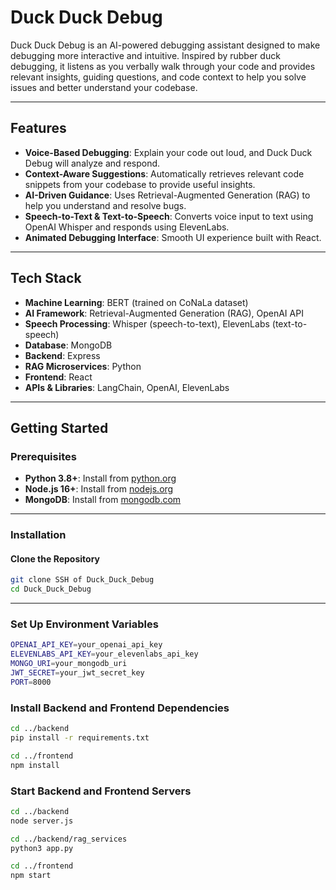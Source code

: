 # Duck Duck Debug

Duck Duck Debug is an AI-powered debugging assistant designed to make debugging more interactive and intuitive. Inspired by rubber duck debugging, it listens as you verbally walk through your code and provides relevant insights, guiding questions, and code context to help you solve issues and better understand your codebase.

---

## Features

- **Voice-Based Debugging**: Explain your code out loud, and Duck Duck Debug will analyze and respond.
- **Context-Aware Suggestions**: Automatically retrieves relevant code snippets from your codebase to provide useful insights.
- **AI-Driven Guidance**: Uses Retrieval-Augmented Generation (RAG) to help you understand and resolve bugs.
- **Speech-to-Text & Text-to-Speech**: Converts voice input to text using OpenAI Whisper and responds using ElevenLabs.
- **Animated Debugging Interface**: Smooth UI experience built with React.

---

## Tech Stack

- **Machine Learning**: BERT (trained on CoNaLa dataset)
- **AI Framework**: Retrieval-Augmented Generation (RAG), OpenAI API
- **Speech Processing**: Whisper (speech-to-text), ElevenLabs (text-to-speech)
- **Database**: MongoDB
- **Backend**: Express
- **RAG Microservices**: Python
- **Frontend**: React
- **APIs & Libraries**: LangChain, OpenAI, ElevenLabs

---

## Getting Started

### Prerequisites

- **Python 3.8+**: Install from [python.org](https://www.python.org/)
- **Node.js 16+**: Install from [nodejs.org](https://nodejs.org/)
- **MongoDB**: Install from [mongodb.com](https://www.mongodb.com/)

---

### Installation

#### Clone the Repository
```bash
git clone SSH of Duck_Duck_Debug
cd Duck_Duck_Debug
```

---

### Set Up Environment Variables
```bash
OPENAI_API_KEY=your_openai_api_key
ELEVENLABS_API_KEY=your_elevenlabs_api_key
MONGO_URI=your_mongodb_uri
JWT_SECRET=your_jwt_secret_key
PORT=8000
```

### Install Backend and Frontend Dependencies
```bash
cd ../backend
pip install -r requirements.txt

cd ../frontend
npm install
```

### Start Backend and Frontend Servers
```bash
cd ../backend
node server.js

cd ../backend/rag_services
python3 app.py

cd ../frontend
npm start
```

